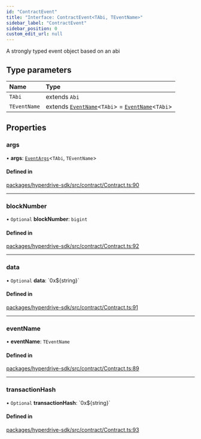 ```yaml
---
id: "ContractEvent"
title: "Interface: ContractEvent<TAbi, TEventName>"
sidebar_label: "ContractEvent"
sidebar_position: 0
custom_edit_url: null
---
```


A strongly typed event object based on an abi

## Type parameters

| Name | Type |
| :------ | :------ |
| `TAbi` | extends `Abi` |
| `TEventName` | extends [`EventName`](../modules.md#eventname)<`TAbi`\> = [`EventName`](../modules.md#eventname)<`TAbi`\> |

## Properties

### args

• **args**: [`EventArgs`](../modules.md#eventargs)<`TAbi`, `TEventName`\>

#### Defined in

[packages/hyperdrive-sdk/src/contract/Contract.ts:90](https://github.com/delvtech/hyperdrive-monorepo/blob/75f770a/packages/hyperdrive-sdk/src/contract/Contract.ts#L90)

___

### blockNumber

• `Optional` **blockNumber**: `bigint`

#### Defined in

[packages/hyperdrive-sdk/src/contract/Contract.ts:92](https://github.com/delvtech/hyperdrive-monorepo/blob/75f770a/packages/hyperdrive-sdk/src/contract/Contract.ts#L92)

___

### data

• `Optional` **data**: \`0x${string}\`

#### Defined in

[packages/hyperdrive-sdk/src/contract/Contract.ts:91](https://github.com/delvtech/hyperdrive-monorepo/blob/75f770a/packages/hyperdrive-sdk/src/contract/Contract.ts#L91)

___

### eventName

• **eventName**: `TEventName`

#### Defined in

[packages/hyperdrive-sdk/src/contract/Contract.ts:89](https://github.com/delvtech/hyperdrive-monorepo/blob/75f770a/packages/hyperdrive-sdk/src/contract/Contract.ts#L89)

___

### transactionHash

• `Optional` **transactionHash**: \`0x${string}\`

#### Defined in

[packages/hyperdrive-sdk/src/contract/Contract.ts:93](https://github.com/delvtech/hyperdrive-monorepo/blob/75f770a/packages/hyperdrive-sdk/src/contract/Contract.ts#L93)
